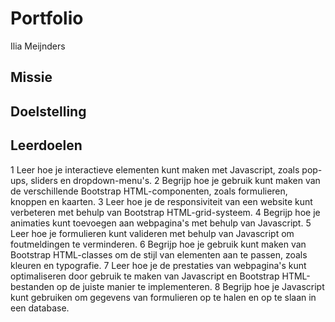 # Portfolio
Ilia Meijnders
## Missie

## Doelstelling

## Leerdoelen
1 Leer hoe je interactieve elementen kunt maken met Javascript, zoals pop-ups, sliders en dropdown-menu's.
2 Begrijp hoe je gebruik kunt maken van de verschillende Bootstrap HTML-componenten, zoals formulieren, knoppen en kaarten.
3 Leer hoe je de responsiviteit van een website kunt verbeteren met behulp van Bootstrap HTML-grid-systeem.
4 Begrijp hoe je animaties kunt toevoegen aan webpagina's met behulp van Javascript.
5 Leer hoe je formulieren kunt valideren met behulp van Javascript om foutmeldingen te verminderen.
6 Begrijp hoe je gebruik kunt maken van Bootstrap HTML-classes om de stijl van elementen aan te passen, zoals kleuren en typografie.
7 Leer hoe je de prestaties van webpagina's kunt optimaliseren door gebruik te maken van Javascript en Bootstrap HTML-bestanden op de juiste manier te implementeren.
8 Begrijp hoe je Javascript kunt gebruiken om gegevens van formulieren op te halen en op te slaan in een database.